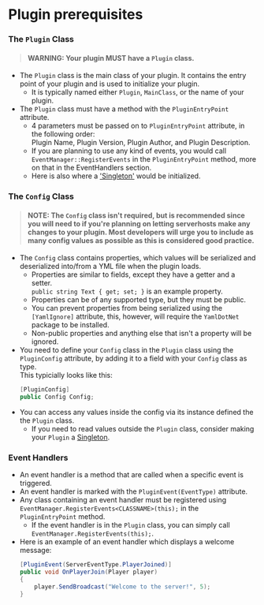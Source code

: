 ﻿# Plugin prerequisites
### The `Plugin` Class
> #### WARNING: Your plugin MUST have a `Plugin` class.
- The `Plugin` class is the main class of your plugin. It contains the entry point of your plugin and is used to initialize your plugin.
  - It is typically named either `Plugin`, `MainClass`, or the name of your plugin.
- The `Plugin` class must have a method with the `PluginEntryPoint` attribute.
  - 4 parameters must be passed on to `PluginEntryPoint` attribute, in the following order: <br>
    Plugin Name, Plugin Version, Plugin Author, and Plugin Description.
  - If you are planning to use any kind of events, you would call `EventManager::RegisterEvents` in the `PluginEntryPoint` method, more on that in the EventHandlers section.
  - Here is also where a ['Singleton'](https://csharpindepth.com/Articles/Singleton) would be initialized.
### The `Config` Class
> #### NOTE: The `Config` class isn't required, but is recommended since you will need to if you're planning on letting serverhosts make any changes to your plugin. Most developers will urge you to include as many config values as possible as this is considered good practice.
- The `Config` class contains properties, which values will be serialized and deserialized into/from a YML file when the plugin loads.
  - Properties are similar to fields, except they have a getter and a setter. <br> `public string Text { get; set; }` is an example property.
  - Properties can be of any supported type, but they must be public.
  - You can prevent properties from being serialized using the `[YamlIgnore]` attribute, this, however, will require the `YamlDotNet` package to be installed.
  - Non-public properties and anything else that isn't a property will be ignored.
- You need to define your `Config` class in the `Plugin` class using the `PluginConfig` attribute, by adding it to a field with your `Config` class as type. <br> This typicially looks like this: <br>
  ```csharp
  [PluginConfig]
  public Config Config;
  ```
- You can access any values inside the config via its instance defined the the `Plugin` class.
  - If you need to read values outside the `Plugin` class, consider making your `Plugin` a [Singleton](https://csharpindepth.com/Articles/Singleton).
### Event Handlers
- An event handler is a method that are called when a specific event is triggered.
- An event handler is marked with the `PluginEvent(EventType)` attribute.
- Any class containing an event handler must be registered using `EventManager.RegisterEvents<CLASSNAME>(this);` in the `PluginEntryPoint` method.
  - If the event handler is in the `Plugin` class, you can simply call `EventManager.RegisterEvents(this);`.
- Here is an example of an event handler which displays a welcome message:
  ```csharp
  [PluginEvent(ServerEventType.PlayerJoined)]
  public void OnPlayerJoin(Player player)
  {
      player.SendBroadcast("Welcome to the server!", 5);
  }
  ```